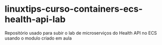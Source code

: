 # linuxtips-curso-containers-ecs-health-api-lab
Repositório usado para subir o lab de microserviços do Health API no ECS usando o modulo criado em aula
